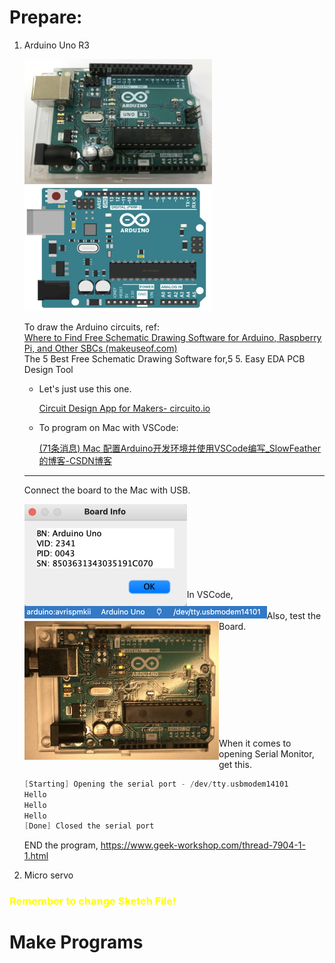 # Prepare:

1. Arduino Uno R3

   <img src="md_assets/image-20220902155420297.png" alt="image-20220902155420297.png" style="transform:rotate(360deg)" width=300 height=200/>    <img src="md_assets/image-20220902154928814.png" alt="image-20220902154928814" width=300 height=200 />

   To draw the Arduino circuits, ref:  
   [Where to Find Free Schematic Drawing Software for Arduino, Raspberry Pi, and Other SBCs (makeuseof.com)](https://www.makeuseof.com/free-schematic-drawing-software-arduino-raspberry-pi/#:~:text)   
   The 5 Best Free Schematic Drawing Software for,5 5. Easy EDA PCB Design Tool

   - Let's just use this one.

     [Circuit Design App for Makers- circuito.io](https://www.circuito.io/app?components=512,11021)

   - To program on Mac with VSCode: 

     [(71条消息) Mac 配置Arduino开发环境并使用VSCode编写_SlowFeather的博客-CSDN博客](https://blog.csdn.net/a71468293a/article/details/117151920)

   ---

   Connect the board to the Mac with USB.

   <img src="md_assets/image-20220903023358653.png" alt="image-20220903023358653" style="zoom:50%;" align='left'/>
   <br><br><br><br><br><br><br><br>
   In VSCode, 

   <img src="md_assets/image-20220903030123207.png" alt="image-20220903030123207" style="zoom:50%;" align='left'/>
   <br><br>
   Also, test the Board.

   <img src="md_assets/image-20220903031953768.png" alt="image-20220903031953768" style="zoom:40%;" align='left'/>
   <br><br><br><br><br><br><br><br><br><br><br>
   When it comes to opening Serial Monitor, get this.
   
   ```c++
   [Starting] Opening the serial port - /dev/tty.usbmodem14101
   Hello
   Hello
   Hello
   [Done] Closed the serial port 
   ```
   
   END the program, https://www.geek-workshop.com/thread-7904-1-1.html


2. Micro servo

### <font color="Yellow">Remember to change Sketch File! </font>



# Make Programs
